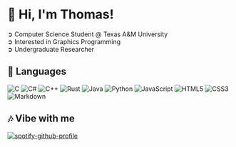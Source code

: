 # 💫 Hi, I'm Thomas!
➲ Computer Science Student @ Texas A&M University<br>
➲ Interested in Graphics Programming<br>
➲ Undergraduate Researcher
## 🚀 Languages
![C](https://img.shields.io/badge/c-%2300599C.svg?style=for-the-badge&logo=c&logoColor=white) 
![C#](https://img.shields.io/badge/c%23-%23239120.svg?style=for-the-badge&logo=csharp&logoColor=white) 
![C++](https://img.shields.io/badge/c++-%2300599C.svg?style=for-the-badge&logo=c%2B%2B&logoColor=white) 
![Rust](https://img.shields.io/badge/rust-%23000000.svg?style=for-the-badge&logo=rust&logoColor=white)
![Java](https://img.shields.io/badge/java-%23ED8B00.svg?style=for-the-badge&logo=openjdk&logoColor=white) 
![Python](https://img.shields.io/badge/python-3670A0?style=for-the-badge&logo=python&logoColor=ffdd54)
![JavaScript](https://img.shields.io/badge/javascript-%23323330.svg?style=for-the-badge&logo=javascript&logoColor=%23F7DF1E) 
![HTML5](https://img.shields.io/badge/html5-%23E34F26.svg?style=for-the-badge&logo=html5&logoColor=white) 
![CSS3](https://img.shields.io/badge/css3-%231572B6.svg?style=for-the-badge&logo=css3&logoColor=white) 
![Markdown](https://img.shields.io/badge/markdown-%23000000.svg?style=for-the-badge&logo=markdown&logoColor=white)

## 🎶 Vibe with me
[![spotify-github-profile](https://spotify-github-profile.kittinanx.com/api/view?uid=eg0o54vfgdcynpacy48818rpt&cover_image=true&theme=novatorem&show_offline=false&background_color=000000&interchange=false&bar_color=5e30eb&bar_color_cover=false)](https://spotify-github-profile.kittinanx.com/api/view?uid=eg0o54vfgdcynpacy48818rpt&redirect=true)
